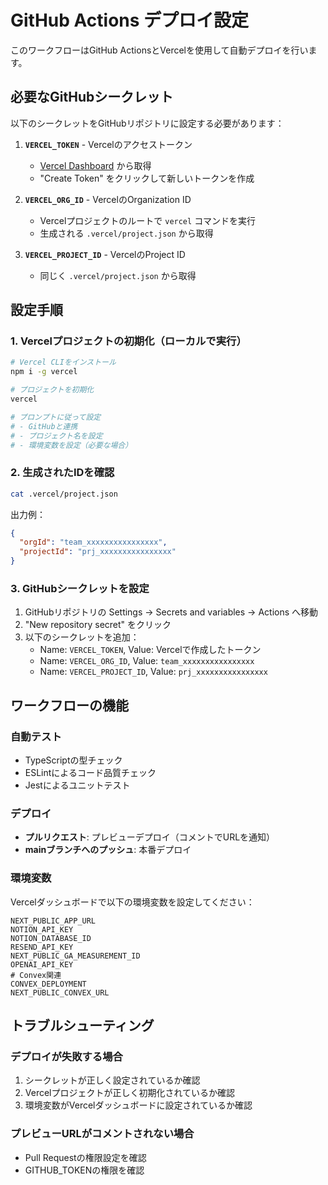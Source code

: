 # GitHub Actions デプロイ設定

このワークフローはGitHub ActionsとVercelを使用して自動デプロイを行います。

## 必要なGitHubシークレット

以下のシークレットをGitHubリポジトリに設定する必要があります：

1. **`VERCEL_TOKEN`** - Vercelのアクセストークン
   - [Vercel Dashboard](https://vercel.com/account/tokens) から取得
   - "Create Token" をクリックして新しいトークンを作成

2. **`VERCEL_ORG_ID`** - VercelのOrganization ID
   - Vercelプロジェクトのルートで `vercel` コマンドを実行
   - 生成される `.vercel/project.json` から取得

3. **`VERCEL_PROJECT_ID`** - VercelのProject ID
   - 同じく `.vercel/project.json` から取得

## 設定手順

### 1. Vercelプロジェクトの初期化（ローカルで実行）

```bash
# Vercel CLIをインストール
npm i -g vercel

# プロジェクトを初期化
vercel

# プロンプトに従って設定
# - GitHubと連携
# - プロジェクト名を設定
# - 環境変数を設定（必要な場合）
```

### 2. 生成されたIDを確認

```bash
cat .vercel/project.json
```

出力例：
```json
{
  "orgId": "team_xxxxxxxxxxxxxxxx",
  "projectId": "prj_xxxxxxxxxxxxxxxx"
}
```

### 3. GitHubシークレットを設定

1. GitHubリポジトリの Settings → Secrets and variables → Actions へ移動
2. "New repository secret" をクリック
3. 以下のシークレットを追加：
   - Name: `VERCEL_TOKEN`, Value: Vercelで作成したトークン
   - Name: `VERCEL_ORG_ID`, Value: `team_xxxxxxxxxxxxxxxx`
   - Name: `VERCEL_PROJECT_ID`, Value: `prj_xxxxxxxxxxxxxxxx`

## ワークフローの機能

### 自動テスト
- TypeScriptの型チェック
- ESLintによるコード品質チェック
- Jestによるユニットテスト

### デプロイ
- **プルリクエスト**: プレビューデプロイ（コメントでURLを通知）
- **mainブランチへのプッシュ**: 本番デプロイ

### 環境変数

Vercelダッシュボードで以下の環境変数を設定してください：

```
NEXT_PUBLIC_APP_URL
NOTION_API_KEY
NOTION_DATABASE_ID
RESEND_API_KEY
NEXT_PUBLIC_GA_MEASUREMENT_ID
OPENAI_API_KEY
# Convex関連
CONVEX_DEPLOYMENT
NEXT_PUBLIC_CONVEX_URL
```

## トラブルシューティング

### デプロイが失敗する場合
1. シークレットが正しく設定されているか確認
2. Vercelプロジェクトが正しく初期化されているか確認
3. 環境変数がVercelダッシュボードに設定されているか確認

### プレビューURLがコメントされない場合
- Pull Requestの権限設定を確認
- GITHUB_TOKENの権限を確認